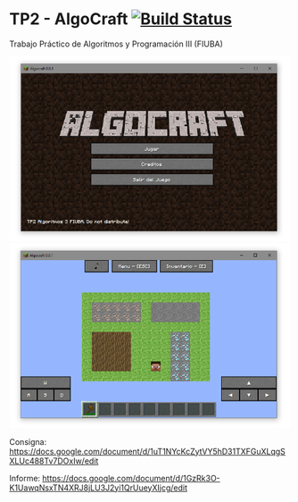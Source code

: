 ﻿# TP2 - AlgoCraft [![Build Status](https://travis-ci.com/sotlucas/7507-algocraft.svg?token=RSPtTJFfGTxg7AybN3X4&branch=master)](https://travis-ci.com/sotlucas/7507-algocraft)

Trabajo Práctico de Algoritmos y Programación III (FIUBA) 

![Menu](screenshots/menu.png)
![Juego](screenshots/gameplay.png)

Consigna: https://docs.google.com/document/d/1uT1NYcKcZytVY5hD31TXFGuXLqgSXLUc488Tv7DOxIw/edit

Informe: https://docs.google.com/document/d/1GzRk3O-K1UawqNsxTN4XRJ8jLU3J2yi1QrUueyXIjcg/edit
